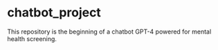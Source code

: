 # chatbot_project
This repository is the beginning of a chatbot GPT-4 powered for mental health screening. 
